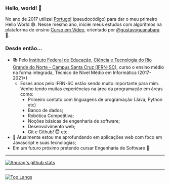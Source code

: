 ### Hello, world! 👋
No ano de 2017 utilizei [Portugol](linkPortugol) (pseudocódigo) para dar o meu primeiro Hello World 😅. Nesse mesmo ano, iniciei meus estudos com algoritmos na plataforma de ensino [Curso em Vídeo](linkCursoEmVideo), orientado por [@gustavoguanabara](linkGuanabara) 🖖.

### Desde então...
- 📚 Pelo [Instituto Federal de Educação, Ciência e Tecnologia do Rio Grande do Norte - Campus Santa Cruz (IFRN-SC)](linkIfrn), curso o ensino médio na forma integrada, Técnico de Nível Médio em Informática (2017-2021*)
    - Esses anos pelo IFRN-SC estão sendo muito importante para mim. Venho tendo muitas experiências na área da programação em áreas como:
        - Primeiro contato com linguagens de programação (Java, Python etc) 
        - Banco de dados;
        - Robótica Competitiva;
        - Noções básicas de engenharia de software;
        - Desenvolvimento web;
        - Git e Github! 😇  etc.
- 🌱 Atualmente estou me aprofundando em aplicações web com foco em Javascript e suas tecnologias;
- Em um futuro próximo pretendo cursar Engenharia de Software 😬 

---

[![Anurag's github stats](https://github-readme-stats.vercel.app/api?username=isaacmsl&count_private=true)](https://github.com/anuraghazra/github-readme-stats)

---

[![Top Langs](https://github-readme-stats.vercel.app/api/top-langs/?username=isaacmsl&layout=compact)](https://github.com/anuraghazra/github-readme-stats)

[linkGuanabara]: https://github.com/gustavoguanabara
[linkCursoEmVideo]: https://www.cursoemvideo.com/
[linkPortugol]: http://lite.acad.univali.br/portugol
[linkIfrn]: https://portal.ifrn.edu.br/campus/santacruz

